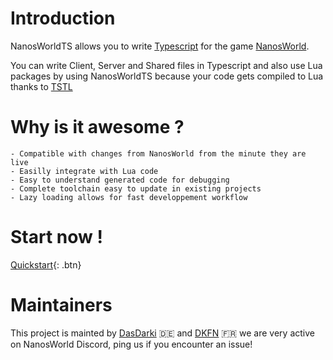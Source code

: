 # Introduction

NanosWorldTS allows you to write [Typescript](https://www.typescriptlang.org/) for the game [NanosWorld](https://nanos.world/).

You can write Client, Server and Shared files in Typescript and also use Lua packages by  using NanosWorldTS because your code gets compiled to Lua thanks to [TSTL](https://typescripttolua.github.io/)

# Why is it awesome ?
    - Compatible with changes from NanosWorld from the minute they are live
    - Easilly integrate with Lua code
    - Easy to understand generated code for debugging
    - Complete toolchain easy to update in existing projects
    - Lazy loading allows for fast developpement workflow

# Start now !
[Quickstart](/tutorials/quick-start){: .btn}

# Maintainers
This project is mainted by [DasDarki](https://github.com/DasDarki) 🇩🇪 and [DKFN](https://github.com/DKFN) 🇫🇷 we are very active on NanosWorld Discord, ping us if you encounter an issue!